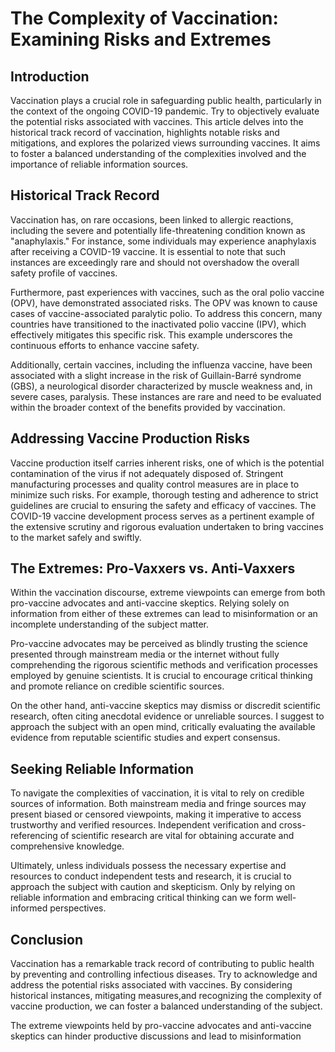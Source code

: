 # The Complexity of Vaccination: Examining Risks and Extremes

## Introduction

Vaccination plays a crucial role in safeguarding public health, particularly in the context of the ongoing COVID-19 pandemic. Try to objectively evaluate the potential risks associated with vaccines. This article delves into the historical track record of vaccination, highlights notable risks and mitigations, and explores the polarized views surrounding vaccines. It aims to foster a balanced understanding of the complexities involved and the importance of reliable information sources.

## Historical Track Record

Vaccination has, on rare occasions, been linked to allergic reactions, including the severe and potentially life-threatening condition known as "anaphylaxis." For instance, some individuals may experience anaphylaxis after receiving a COVID-19 vaccine. It is essential to note that such instances are exceedingly rare and should not overshadow the overall safety profile of vaccines.

Furthermore, past experiences with vaccines, such as the oral polio vaccine (OPV), have demonstrated associated risks. The OPV was known to cause cases of vaccine-associated paralytic polio. To address this concern, many countries have transitioned to the inactivated polio vaccine (IPV), which effectively mitigates this specific risk. This example underscores the continuous efforts to enhance vaccine safety.

Additionally, certain vaccines, including the influenza vaccine, have been associated with a slight increase in the risk of Guillain-Barré syndrome (GBS), a neurological disorder characterized by muscle weakness and, in severe cases, paralysis. These instances are rare and need to be evaluated within the broader context of the benefits provided by vaccination.

## Addressing Vaccine Production Risks

Vaccine production itself carries inherent risks, one of which is the potential contamination of the virus if not adequately disposed of. Stringent manufacturing processes and quality control measures are in place to minimize such risks. For example, thorough testing and adherence to strict guidelines are crucial to ensuring the safety and efficacy of vaccines. The COVID-19 vaccine development process serves as a pertinent example of the extensive scrutiny and rigorous evaluation undertaken to bring vaccines to the market safely and swiftly.

## The Extremes: Pro-Vaxxers vs. Anti-Vaxxers

Within the vaccination discourse, extreme viewpoints can emerge from both pro-vaccine advocates and anti-vaccine skeptics. Relying solely on information from either of these extremes can lead to misinformation or an incomplete understanding of the subject matter.

Pro-vaccine advocates may be perceived as blindly trusting the science presented through mainstream media or the internet without fully comprehending the rigorous scientific methods and verification processes employed by genuine scientists. It is crucial to encourage critical thinking and promote reliance on credible scientific sources.

On the other hand, anti-vaccine skeptics may dismiss or discredit scientific research, often citing anecdotal evidence or unreliable sources. I suggest to approach the subject with an open mind, critically evaluating the available evidence from reputable scientific studies and expert consensus.

## Seeking Reliable Information

To navigate the complexities of vaccination, it is vital to rely on credible sources of information. Both mainstream media and fringe sources may present biased or censored viewpoints, making it imperative to access trustworthy and verified resources. Independent verification and cross-referencing of scientific research are vital for obtaining accurate and comprehensive knowledge.

Ultimately, unless individuals possess the necessary expertise and resources to conduct independent tests and research, it is crucial to approach the subject with caution and skepticism. Only by relying on reliable information and embracing critical thinking can we form well-informed perspectives.

## Conclusion

Vaccination has a remarkable track record of contributing to public health by preventing and controlling infectious diseases. Try to acknowledge and address the potential risks associated with vaccines. By considering historical instances, mitigating measures,and recognizing the complexity of vaccine production, we can foster a balanced understanding of the subject.

The extreme viewpoints held by pro-vaccine advocates and anti-vaccine skeptics can hinder productive discussions and lead to misinformation
